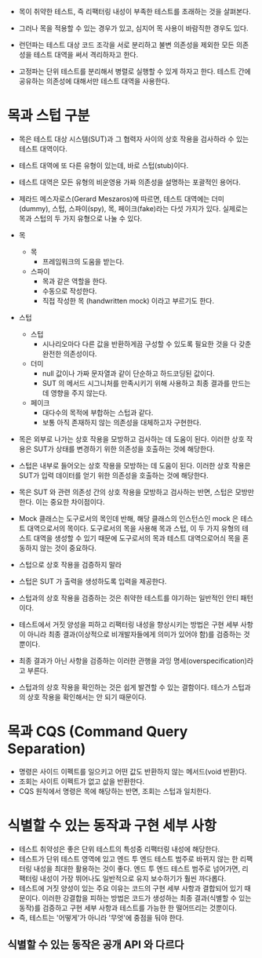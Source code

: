 - 목이 취약한 테스트, 즉 리팩터링 내성이 부족한 테스트를 초래하는 것을 살펴본다.
- 그러나 목을 적용할 수 있는 경우가 있고, 심지어 목 사용이 바람직한 경우도 있다.

- 런던파는 테스트 대상 코드 조각을 서로 분리하고 불변 의존성을 제외한 모든 의존성을 테스트 대역을 써서 격리하자고 한다.
- 고정파는 단위 테스트를 분리해서 병렬로 실행할 수 있게 하자고 한다. 테스트 간에 공유하는 의존성에 대해서만 테스트 대역을 사용한다.

# 목과 스텁 구분

- 목은 테스트 대상 시스템(SUT)과 그 협력자 사이의 상호 작용을 검사하라 수 있는 테스트 대역이다.
- 테스트 대역에 또 다른 유형이 있는데, 바로 스텁(stub)이다.

- 테스트 대역은 모든 유형의 비운영용 가짜 의존성을 설명하는 포괄적인 용어다.
- 제라드 메스자로스(Gerard Meszaros)에 따르면, 테스트 대역에는 더미(dummy), 스텁, 스파이(spy), 목, 페이크(fake)라는 다섯 가지가 있다. 실제로는 목과 스텁의 두 가지 유형으로 나눌 수 있다.
- 목
  - 목
    - 프레임워크의 도움을 받는다.
  - 스파이
    - 목과 같은 역할을 한다.
    - 수동으로 작성한다.
    - 직접 작성한 목 (handwritten mock) 이라고 부르기도 한다.
- 스텁
  - 스텁
    - 시나리오마다 다른 값을 반환하게끔 구성할 수 있도록 필요한 것을 다 갖춘 완전한 의존성이다.
  - 더미
    - null 값이나 가짜 문자열과 같이 단순하고 하드코딩된 값이다.
    - SUT 의 메서드 시그니처를 만족시키기 위해 사용하고 최종 결과를 만드는 데 영향을 주지 않는다.
  - 페이크
    - 대다수의 목적에 부합하는 스텁과 같다.
    - 보통 아직 존재하지 않는 의존성을 대체하고자 구현한다.

- 목은 외부로 나가는 상호 작용을 모방하고 검사하는 데 도움이 된다. 이러한 상호 작용은 SUT가 상태를 변경하기 위한 의존성을 호출하는 것에 해당한다.
- 스텁은 내부로 들어오는 상호 작용을 모방하는 데 도움이 된다. 이러한 상호 작용은 SUT가 입력 데이터를 얻기 위한 의존성을 호출하는 것에 해당한다.
- 목은 SUT 와 관련 의존성 간의 상호 작용을 모방하고 검사하는 반면, 스텁은 모방만 한다. 이는 중요한 차이점이다.
- Mock 클래스는 도구로서의 목인데 반해, 해당 클래스의 인스턴스인 mock 은 테스트 대역으로서의 목이다. 도구로서의 목을 사용해 목과 스텁, 이 두 가지 유형의 테스트 대역을 생성할 수 있기 때문에 도구로서의 목과 테스트 대역으로어싀 목을 혼동하지 않는 것이 중요하다.

- 스텁으로 상호 작용을 검증하지 말라
- 스텁은 SUT 가 출력을 생성하도록 입력을 제공한다.
- 스텁과의 상호 작용을 검증하는 것은 취약한 테스트를 야기하는 일반적인 안티 패턴이다.
- 테스트에서 거짓 양성을 피하고 리팩터링 내성을 향상시키는 방법은 구현 세부 사항이 아니라 최종 결과(이상적으로 비개발자들에게 의미가 있어야 함)를 검증하는 것뿐이다.
- 최종 결과가 아닌 사항을 검증하는 이러한 관행을 과잉 명세(overspecification)라고 부른다.
- 스텁과의 상호 작용을 확인하는 것은 쉽게 발견할 수 있는 결함이다. 테스가 스텁과의 상호 작용을 확인해서는 안 되기 때문이다.

# 목과 CQS (Command Query Separation)

- 명령은 사이드 이펙트를 일으키고 어떤 값도 반환하지 않는 메서드(void 반환)다.
- 조회는 사이트 이펙트가 없고 삾을 반환한다.
- CQS 원칙에서 명령은 목에 해당하는 반면, 조회는 스텁과 일치한다.

# 식별할 수 있는 동작과 구현 세부 사항

- 테스트 취약성은 좋은 단위 테스트의 특성중 리팩터링 내성에 해당한다.
- 테스트가 단위 테스트 영역에 있고 엔드 투 엔드 테스트 범주로 바뀌지 않는 한 리팩터링 내성을 최대한 활용하는 것이 좋다. 엔드 투 엔드 테스트 범주로 넘어가면, 리팩터링 내성이 가장 뛰어나도 일반적으로 유지 보수하기가 훨씬 까다롭다.
- 테스트에 거짓 양성이 있는 주요 이유는 코드의 구현 세부 사항과 결합되어 있기 때문이다. 이러한 강결합을 피하는 방법은 코드가 생성하는 최종 결과(식별할 수 있는 동작)를 검증하고 구현 세부 사항과 테스트를 가능한 한 떨어뜨리는 것뿐이다.
- 즉, 테스트는 '어떻게'가 아니라 '무엇'에 중점을 둬야 한다.

## 식별할 수 있는 동작은 공개 API 와 다르다


